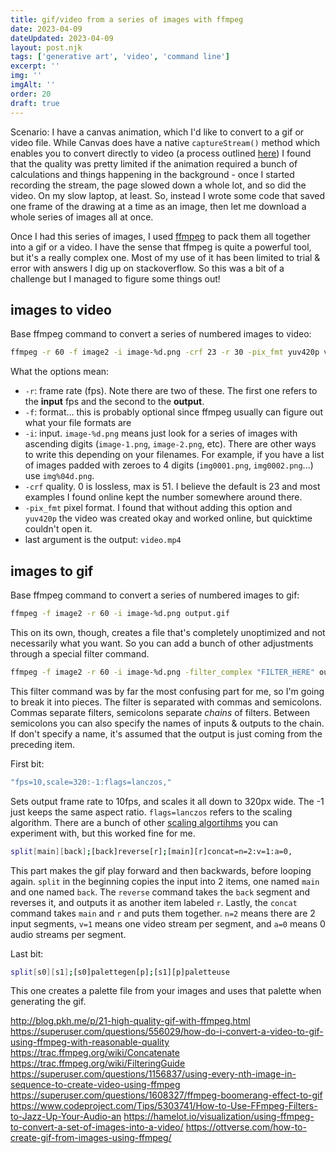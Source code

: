 ```yaml
---
title: gif/video from a series of images with ffmpeg
date: 2023-04-09
dateUpdated: 2023-04-09
layout: post.njk
tags: ['generative art', 'video', 'command line']
excerpt: ''
img: ''
imgAlt: ''
order: 20
draft: true
---
```


Scenario: I have a canvas animation, which I'd like to convert to a gif or video file. While Canvas does have a native `captureStream()` method which enables you to convert directly to video (a process outlined [here](https://julien-decharentenay.medium.com/how-to-save-html-canvas-animation-as-a-video-421157c2203b)) I found that the quality was pretty limited if the animation required a bunch of calculations and things happening in the background - once I started recording the stream, the page slowed down a whole lot, and so did the video. On my slow laptop, at least. So, instead I wrote some code that saved one frame of the drawing at a time as an image, then let me download a whole series of images all at once.

Once I had this series of images, I used [ffmpeg](https://ffmpeg.org/) to pack them all together into a gif or a video. I have the sense that ffmpeg is quite a powerful tool, but it's a really complex one. Most of my use of it has been limited to trial & error with answers I dig up on stackoverflow. So this was a bit of a challenge but I managed to figure some things out!

## images to video

Base ffmpeg command to convert a series of numbered images to video:

```bash
ffmpeg -r 60 -f image2 -i image-%d.png -crf 23 -r 30 -pix_fmt yuv420p video.mp4
```

What the options mean:

-   `-r`: frame rate (fps). Note there are two of these. The first one refers to the **input** fps and the second to the **output**.
-   `-f`: format... this is probably optional since ffmpeg usually can figure out what your file formats are
-   `-i`: input. `image-%d.png` means just look for a series of images with ascending digits (`image-1.png`, `image-2.png`, etc). There are other ways to write this depending on your filenames. For example, if you have a list of images padded with zeroes to 4 digits (`img0001.png`, `img0002.png`...) use `img%04d.png`.
-   `-crf` quality. 0 is lossless, max is 51. I believe the default is 23 and most examples I found online kept the number somewhere around there.
-   `-pix_fmt` pixel format. I found that without adding this option and `yuv420p` the video was created okay and worked online, but quicktime couldn't open it.
-   last argument is the output: `video.mp4`

## images to gif

Base ffmpeg command to convert a series of numbered images to gif:

```bash
ffmpeg -f image2 -r 60 -i image-%d.png output.gif
```

This on its own, though, creates a file that's completely unoptimized and not necessarily what you want. So you can add a bunch of other adjustments through a special filter command.

```bash
ffmpeg -f image2 -r 60 -i image-%d.png -filter_complex "FILTER_HERE" output.gif
```

This filter command was by far the most confusing part for me, so I'm going to break it into pieces. The filter is separated with commas and semicolons. Commas separate filters, semicolons separate _chains_ of filters. Between semicolons you can also specify the names of inputs & outputs to the chain. If don't specify a name, it's assumed that the output is just coming from the preceding item.

First bit:

```bash
"fps=10,scale=320:-1:flags=lanczos,"
```

Sets output frame rate to 10fps, and scales it all down to 320px wide. The -1 just keeps the same aspect ratio. `flags=lanczos` refers to the scaling algorithm. There are a bunch of other [scaling algortihms](https://ffmpeg.org/ffmpeg-scaler.html) you can experiment with, but this worked fine for me.

```bash
split[main][back];[back]reverse[r];[main][r]concat=n=2:v=1:a=0,
```

This part makes the gif play forward and then backwards, before looping again. `split` in the beginning copies the input into 2 items, one named `main` and one named `back`. The `reverse` command takes the `back` segment and reverses it, and outputs it as another item labeled `r`. Lastly, the `concat` command takes `main` and `r` and puts them together. `n=2` means there are 2 input segments, `v=1` means one video stream per segment, and `a=0` means 0 audio streams per segment.

Last bit:

```bash
split[s0][s1];[s0]palettegen[p];[s1][p]paletteuse
```

This one creates a palette file from your images and uses that palette when generating the gif.

http://blog.pkh.me/p/21-high-quality-gif-with-ffmpeg.html
https://superuser.com/questions/556029/how-do-i-convert-a-video-to-gif-using-ffmpeg-with-reasonable-quality
https://trac.ffmpeg.org/wiki/Concatenate
https://trac.ffmpeg.org/wiki/FilteringGuide
https://superuser.com/questions/1156837/using-every-nth-image-in-sequence-to-create-video-using-ffmpeg
https://superuser.com/questions/1608327/ffmpeg-boomerang-effect-to-gif
https://www.codeproject.com/Tips/5303741/How-to-Use-FFmpeg-Filters-to-Jazz-Up-Your-Audio-an
https://hamelot.io/visualization/using-ffmpeg-to-convert-a-set-of-images-into-a-video/
https://ottverse.com/how-to-create-gif-from-images-using-ffmpeg/
